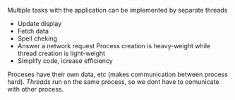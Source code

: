 Multiple tasks with the application can be implemented by separate threads
- Update display
- Fetch data
- Spell cheking
- Answer a network request
Process creation is heavy-weight while thread creation is light-weight
- Simplify code, icrease efficiency

Proceses have their own data, etc (makes communication between process hard). *Threads* run on the same process, so we dont have to comunicate with other process.